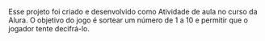 Esse projeto foi criado e desenvolvido como Atividade de aula no curso da Alura.
O objetivo do jogo é sortear um número de 1 a 10 e permitir que o jogador tente decifrá-lo.
